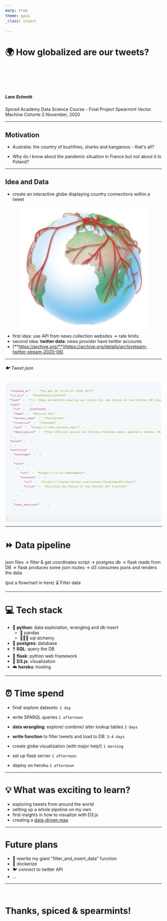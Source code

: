 ```yaml
---
marp: true
theme: gaia
_class: invert

---
```

# 🌍 How globalized are our tweets?

<br>
<br>
<br>
<br>


##### Lara Schmitt
Spiced Academy Data Science Course - Final Project
Spearmint Vector Machine Cohorte 
2 November, 2020

---

## Motivation 

* Australia: the country of bushfires, sharks and kangaroos - that's all?

* Why do I know about the pandemic situation in France but not about it in Poland?

---
## Idea and Data

* create an interactive globe displaying country connections within a tweet 


<style>
img[alt~="center"] {
  display: block;
  margin: 0 auto
}
</style>

![w:200 center](flowmap_to_globe.png)
 

* first idea: use API from news collection websites → rate limits
* second idea: **twitter data**: news provider have twitter accounts 
* [**https://archive.org/**](https://archive.org/details/archiveteam-twitter-stream-2020-06)

---

###### 🐦 Tweet json

<style>
img[alt~="center"] {
  display: block;
  margin: 0 auto
}
</style>

![w:800 center](tweet_json.png)


---

# ⏩ Data pipeline
 
json files → filter & get coordinates script → postgres db → flask reads from DB → flask produces some json routes → d3 consumes jsons and renders the data

(put a flowchart in here)
⏳ Filter data




---

# 💻 Tech stack
* 🐍 **python**: data exploration, wrangling and db insert
     * 🐼 pandas
     * 🧙🏻‍♀️ sql alchemy
* 🐘 **postgres**: database
* ❓ **SQL**: query the DB
* 🧪 **flask**: python web framework
* 🎨 **D3.js**: visualization
* ☁️ **heroku**: hosting 



---
# ⏰ Time spend 

* find/ explore datasets: `1 day`

* write SPARQL queries `1 afternoon`

* **data wrangling**: explore/ combine/ alter lookup tables `3 days`

* **write function** to filter tweets and load to DB: `3-4 days`
  
* create globe visualization (with major help!) `1 morning`

* set up flask server `1 afternoon`

* deploy on heroku `1 afternoon`

---

# 💡 What was exciting to learn?

* exploring tweets from around the world 
* setting up a whole pipeline on my own
* first insights in how to visualize with D3.js 
* creating a [data-driven map](https://twitter-globe.herokuapp.com/)


---

# Future plans
* 📝 rewrite my giant "filter_and_insert_data" function 
* 🐳 dockerize 
* 🐦 connect to twitter API 
* ...

---
<br>

# Thanks, spiced & spearmints! 